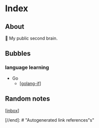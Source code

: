 # Index

## About

🧠 My public second brain.

## Bubbles

### language learning

- Go
  - [[golang-if]]

## Random notes

[[inbox]]

[//begin]: # "Autogenerated link references for markdown compatibility"
[golang-if]: golang-if "If statement in golang"
[inbox]: inbox "Inbox"
[//end]: # "Autogenerated link references"s"
